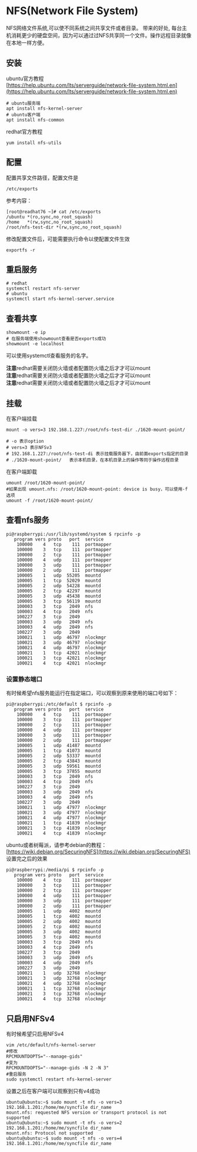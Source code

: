 NFS(Network File System)
========================
NFS网络文件系统,可以使不同系统之间共享文件或者目录。
带来的好处, 每台主机消耗更少的硬盘空间，因为可以通过过NFS共享同一个文件。操作远程目录就像在本地一样方便。

## 安装

ubuntu官方教程  
[https://help.ubuntu.com/lts/serverguide/network-file-system.html.en](https://help.ubuntu.com/lts/serverguide/network-file-system.html.en)
```shell-session
# ubuntu服务端
apt install nfs-kernel-server
# ubuntu客户端
apt install nfs-common
```
redhat官方教程
```
yum install nfs-utils
```
## 配置
配置共享文件路径，配置文件是
```
/etc/exports
```
参考内容：
```shell-session
[root@readhat76 ~]# cat /etc/exports
/ubuntu *(ro,sync,no_root_squash)
/home   *(rw,sync,no_root_squash)
/root/nfs-test-dir *(rw,sync,no_root_squash)
```
修改配置文件后，可能需要执行命令以使配置文件生效
```
exportfs -r
```

## 重启服务
```shell-session
# redhat
systemctl restart nfs-server
# ubuntu
systemctl start nfs-kernel-server.service
```

## 查看共享
```shell-session
showmount -e ip
# 在服务端使用showmount查看是否exports成功
showmount -e localhost
```

可以使用systemctl查看服务的名字。

**注意**redhat需要关闭防火墙或者配置防火墙之后才才可以mount  
**注意**redhat需要关闭防火墙或者配置防火墙之后才才可以mount  
**注意**redhat需要关闭防火墙或者配置防火墙之后才才可以mount  



## 挂载

在客户端挂载
```shell-session
mount -o vers=3 192.168.1.227:/root/nfs-test-dir ./1620-mount-point/

# -o 表示option
# vers=3 表示NFSv3
# 192.168.1.227:/root/nfs-test-di 表示挂载服务器下，由前面exports指定的目录
# ./1620-mount-point/   表示本机目录，在本机目录上的操作等同于操作远程目录
```
在客户端卸载
```
umount /root/1620-mount-point/
#如果出现 umount.nfs: /root/1620-mount-point: device is busy，可以使用-f选项
umount -f /root/1620-mount-point/
```


## 查看nfs服务
```shell-session
pi@raspberrypi:/usr/lib/systemd/system $ rpcinfo -p
   program vers proto   port  service
    100000    4   tcp    111  portmapper
    100000    3   tcp    111  portmapper
    100000    2   tcp    111  portmapper
    100000    4   udp    111  portmapper
    100000    3   udp    111  portmapper
    100000    2   udp    111  portmapper
    100005    1   udp  55205  mountd
    100005    1   tcp  52029  mountd
    100005    2   udp  54228  mountd
    100005    2   tcp  42297  mountd
    100005    3   udp  45438  mountd
    100005    3   tcp  56119  mountd
    100003    3   tcp   2049  nfs
    100003    4   tcp   2049  nfs
    100227    3   tcp   2049
    100003    3   udp   2049  nfs
    100003    4   udp   2049  nfs
    100227    3   udp   2049
    100021    1   udp  46797  nlockmgr
    100021    3   udp  46797  nlockmgr
    100021    4   udp  46797  nlockmgr
    100021    1   tcp  42021  nlockmgr
    100021    3   tcp  42021  nlockmgr
    100021    4   tcp  42021  nlockmgr
```

### 设置静态端口

有时候希望nfs服务能运行在指定端口，可以观察到原来使用的端口号如下：
```shell-session
pi@raspberrypi:/etc/default $ rpcinfo -p
   program vers proto   port  service
    100000    4   tcp    111  portmapper
    100000    3   tcp    111  portmapper
    100000    2   tcp    111  portmapper
    100000    4   udp    111  portmapper
    100000    3   udp    111  portmapper
    100000    2   udp    111  portmapper
    100005    1   udp  41487  mountd
    100005    1   tcp  41073  mountd
    100005    2   udp  53337  mountd
    100005    2   tcp  43843  mountd
    100005    3   udp  59561  mountd
    100005    3   tcp  37855  mountd
    100003    3   tcp   2049  nfs
    100003    4   tcp   2049  nfs
    100227    3   tcp   2049
    100003    3   udp   2049  nfs
    100003    4   udp   2049  nfs
    100227    3   udp   2049
    100021    1   udp  47977  nlockmgr
    100021    3   udp  47977  nlockmgr
    100021    4   udp  47977  nlockmgr
    100021    1   tcp  41839  nlockmgr
    100021    3   tcp  41839  nlockmgr
    100021    4   tcp  41839  nlockmgr
```
ubuntu或者树莓派，请参考debian的教程：[https://wiki.debian.org/SecuringNFS](https://wiki.debian.org/SecuringNFS)  
设置完之后的效果
```shell-session
pi@raspberrypi:/media/pi $ rpcinfo -p
   program vers proto   port  service
    100000    4   tcp    111  portmapper
    100000    3   tcp    111  portmapper
    100000    2   tcp    111  portmapper
    100000    4   udp    111  portmapper
    100000    3   udp    111  portmapper
    100000    2   udp    111  portmapper
    100005    1   udp   4002  mountd
    100005    1   tcp   4002  mountd
    100005    2   udp   4002  mountd
    100005    2   tcp   4002  mountd
    100005    3   udp   4002  mountd
    100005    3   tcp   4002  mountd
    100003    3   tcp   2049  nfs
    100003    4   tcp   2049  nfs
    100227    3   tcp   2049
    100003    3   udp   2049  nfs
    100003    4   udp   2049  nfs
    100227    3   udp   2049
    100021    1   udp  32768  nlockmgr
    100021    3   udp  32768  nlockmgr
    100021    4   udp  32768  nlockmgr
    100021    1   tcp  32768  nlockmgr
    100021    3   tcp  32768  nlockmgr
    100021    4   tcp  32768  nlockmgr
```

## 只启用NFSv4
有时候希望只启用NFSv4
```shell-session
vim /etc/default/nfs-kernel-server
#修改
RPCMOUNTDOPTS="--manage-gids"
#变为
RPCMOUNTDOPTS="--manage-gids -N 2 -N 3"
#重启服务
sudo systemctl restart nfs-kernel-server
```

设置之后在客户端可以观察到只有v4成功
```shell-session
ubuntu@ubuntu:~$ sudo mount -t nfs -o vers=3 192.168.1.201:/home/me/syncfile dir_name
mount.nfs: requested NFS version or transport protocol is not supported
ubuntu@ubuntu:~$ sudo mount -t nfs -o vers=2 192.168.1.201:/home/me/syncfile dir_name
mount.nfs: Protocol not supported
ubuntu@ubuntu:~$ sudo mount -t nfs -o vers=4 192.168.1.201:/home/me/syncfile dir_name
```

